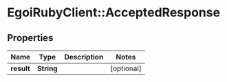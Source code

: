 # EgoiRubyClient::AcceptedResponse

## Properties
Name | Type | Description | Notes
------------ | ------------- | ------------- | -------------
**result** | **String** |  | [optional] 



